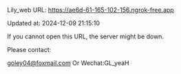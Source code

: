 Lily_web URL: https://ae6d-61-165-102-156.ngrok-free.app

Updated at: 2024-12-09 21:15:10

If you cannot open this URL, the server might be down.

Please contact: 

goley04@foxmail.com Or Wechat:GL_yeaH